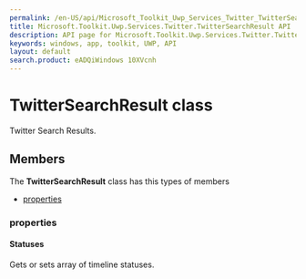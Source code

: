 ```yaml
---
permalink: /en-US/api/Microsoft_Toolkit_Uwp_Services_Twitter_TwitterSearchResult.htm
title: Microsoft.Toolkit.Uwp.Services.Twitter.TwitterSearchResult API 
description: API page for Microsoft.Toolkit.Uwp.Services.Twitter.TwitterSearchResult
keywords: windows, app, toolkit, UWP, API
layout: default
search.product: eADQiWindows 10XVcnh
---
```



# TwitterSearchResult class

Twitter Search Results.

## Members

The **TwitterSearchResult** class has this types of members

* [properties](#properties)

### properties

#### Statuses

Gets or sets array of timeline statuses.


